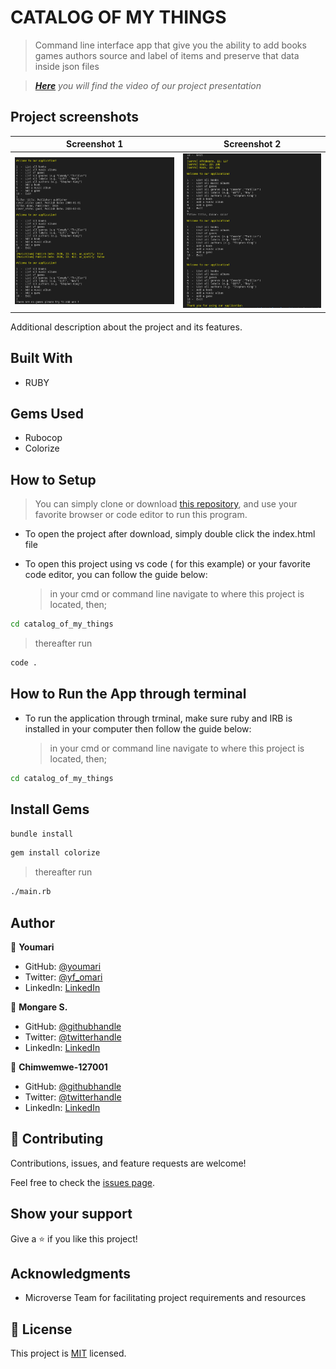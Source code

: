 # CATALOG OF MY THINGS

> Command line interface app that give you the ability to add books games authors source and label of items and preserve that data inside json files

> ***[Here](https://drive.google.com/file/d/1fy9sW9ahglFJI3wEq82b2c3llHmmriJ1/view?usp=sharing)*** *you will find the video of our project presentation*

## Project screenshots

  Screenshot 1                              |  Screenshot 2
:------------------------------------------:|:------------------------------------------:
![screenshot](./app_screenshot.png)         |   ![screenshot](./app_screenshot2.png)

Additional description about the project and its features.

## Built With

- RUBY

## Gems Used

- Rubocop
- Colorize

## How to Setup

> You can simply clone or download [this repository](https://github.com/Chimwemwe-127001/catalog_of_my_things.git), and use your favorite browser or code editor to run this program.

- To open the project after download, simply double click the index.html file

- To open this project using vs code ( for this example) or your favorite code editor, you can follow the guide below:
  > in your cmd or command line navigate to where this project is located, then;

```cmd
cd catalog_of_my_things
```

> thereafter run

```cmd
code .
```

## How to Run the App through terminal

- To run the application through trminal, make sure ruby and IRB is installed in your computer then follow the guide below:
  > in your cmd or command line navigate to where this project is located, then;

```cmd
cd catalog_of_my_things
```

## Install Gems


```cmd
bundle install
```
```cmd
gem install colorize
```

> thereafter run

```cmd
./main.rb
```

## Author

👤 **Youmari**

- GitHub: [@youmari](https://github.com/youmari)
- Twitter: [@yf_omari](https://twitter.com/yf_omari)
- LinkedIn: [LinkedIn](https://www.linkedin.com/in/yassine-omari-945114190/)

👤 **Mongare S.**

- GitHub: [@githubhandle](https://github.com/Mosams/)
- Twitter: [@twitterhandle](https://twitter.com/sam_mongare)
- LinkedIn: [LinkedIn](https://www.linkedin.com/in/sammy-mongare-b8288310b/)

👤 **Chimwemwe-127001**

- GitHub: [@githubhandle](https://github.com/Chimwemwe-127001)
- Twitter: [@twitterhandle](https://www.linkedin.com/in/chimwewme-sinyinza/)
- LinkedIn: [LinkedIn](https://twitter.com/chimwewme)

## 🤝 Contributing

Contributions, issues, and feature requests are welcome!

Feel free to check the [issues page](../../issues/).

## Show your support

Give a ⭐️ if you like this project!

## Acknowledgments

- Microverse Team for facilitating project requirements and resources

## 📝 License

This project is [MIT](./MIT.md) licensed.

